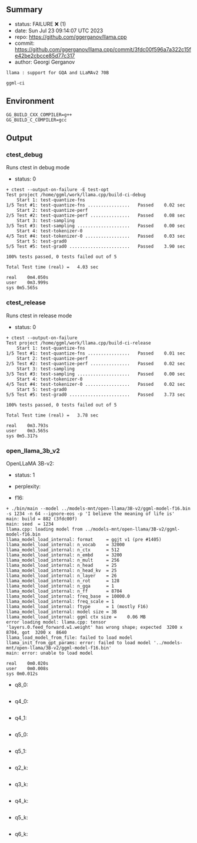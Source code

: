 ## Summary

- status: FAILURE ❌ (1)
- date:   Sun Jul 23 09:14:07 UTC 2023
- repo:   https://github.com/ggerganov/llama.cpp
- commit: https://github.com/ggerganov/llama.cpp/commit/3fdc00f596a7a322c15fe42be2cbcce85d77c317
- author: Georgi Gerganov
```
llama : support for GQA and LLaMAv2 70B

ggml-ci
```

## Environment

```
GG_BUILD_CXX_COMPILER=g++
GG_BUILD_C_COMPILER=gcc
```

## Output

### ctest_debug

Runs ctest in debug mode
- status: 0
```
+ ctest --output-on-failure -E test-opt
Test project /home/ggml/work/llama.cpp/build-ci-debug
    Start 1: test-quantize-fns
1/5 Test #1: test-quantize-fns ................   Passed    0.02 sec
    Start 2: test-quantize-perf
2/5 Test #2: test-quantize-perf ...............   Passed    0.08 sec
    Start 3: test-sampling
3/5 Test #3: test-sampling ....................   Passed    0.00 sec
    Start 4: test-tokenizer-0
4/5 Test #4: test-tokenizer-0 .................   Passed    0.03 sec
    Start 5: test-grad0
5/5 Test #5: test-grad0 .......................   Passed    3.90 sec

100% tests passed, 0 tests failed out of 5

Total Test time (real) =   4.03 sec

real	0m4.050s
user	0m3.999s
sys	0m5.565s
```

### ctest_release

Runs ctest in release mode
- status: 0
```
+ ctest --output-on-failure
Test project /home/ggml/work/llama.cpp/build-ci-release
    Start 1: test-quantize-fns
1/5 Test #1: test-quantize-fns ................   Passed    0.01 sec
    Start 2: test-quantize-perf
2/5 Test #2: test-quantize-perf ...............   Passed    0.02 sec
    Start 3: test-sampling
3/5 Test #3: test-sampling ....................   Passed    0.00 sec
    Start 4: test-tokenizer-0
4/5 Test #4: test-tokenizer-0 .................   Passed    0.02 sec
    Start 5: test-grad0
5/5 Test #5: test-grad0 .......................   Passed    3.73 sec

100% tests passed, 0 tests failed out of 5

Total Test time (real) =   3.78 sec

real	0m3.793s
user	0m3.565s
sys	0m5.317s
```
### open_llama_3b_v2

OpenLLaMA 3B-v2:
- status: 1
- perplexity:

- f16: 
```
+ ./bin/main --model ../models-mnt/open-llama/3B-v2/ggml-model-f16.bin -s 1234 -n 64 --ignore-eos -p 'I believe the meaning of life is'
main: build = 882 (3fdc00f)
main: seed  = 1234
llama.cpp: loading model from ../models-mnt/open-llama/3B-v2/ggml-model-f16.bin
llama_model_load_internal: format     = ggjt v1 (pre #1405)
llama_model_load_internal: n_vocab    = 32000
llama_model_load_internal: n_ctx      = 512
llama_model_load_internal: n_embd     = 3200
llama_model_load_internal: n_mult     = 256
llama_model_load_internal: n_head     = 25
llama_model_load_internal: n_head_kv  = 25
llama_model_load_internal: n_layer    = 26
llama_model_load_internal: n_rot      = 128
llama_model_load_internal: n_gqa      = 1
llama_model_load_internal: n_ff       = 8704
llama_model_load_internal: freq_base  = 10000.0
llama_model_load_internal: freq_scale = 1
llama_model_load_internal: ftype      = 1 (mostly F16)
llama_model_load_internal: model size = 3B
llama_model_load_internal: ggml ctx size =    0.06 MB
error loading model: llama.cpp: tensor 'layers.0.feed_forward.w1.weight' has wrong shape; expected  3200 x  8704, got  3200 x  8640
llama_load_model_from_file: failed to load model
llama_init_from_gpt_params: error: failed to load model '../models-mnt/open-llama/3B-v2/ggml-model-f16.bin'
main: error: unable to load model

real	0m0.020s
user	0m0.008s
sys	0m0.012s
```
- q8_0:
```

```
- q4_0:
```

```
- q4_1:
```

```
- q5_0:
```

```
- q5_1:
```

```
- q2_k:
```

```
- q3_k:
```

```
- q4_k:
```

```
- q5_k:
```

```
- q6_k:
```

```
